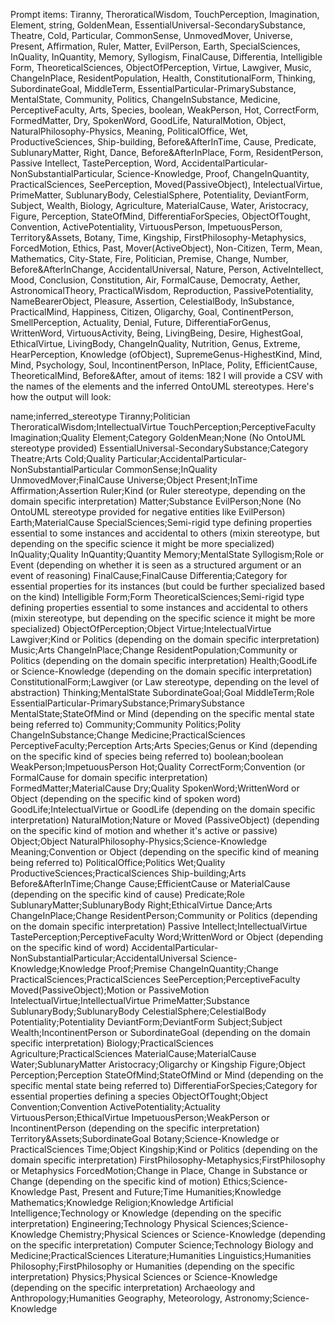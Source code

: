 Prompt items: 
Tiranny, TheroraticalWisdom, TouchPerception, Imagination, Element, string, GoldenMean, EssentialUniversal-SecondarySubstance, Theatre, Cold, Particular, CommonSense, UnmovedMover, Universe, Present, Affirmation, Ruler, Matter, EvilPerson, Earth, SpecialSciences, InQuality, InQuantity, Memory, Syllogism, FinalCause, Differentia, Intelligible Form, TheoreticalSciences, ObjectOfPerception, Virtue, Lawgiver, Music, ChangeInPlace, ResidentPopulation, Health, ConstitutionalForm, Thinking, SubordinateGoal, MiddleTerm, EssentialParticular-PrimarySubstance, MentalState, Community, Politics, ChangeInSubstance, Medicine, PerceptiveFaculty, Arts, Species, boolean, WeakPerson, Hot, CorrectForm, FormedMatter, Dry, SpokenWord, GoodLife, NaturalMotion, Object, NaturalPhilosophy-Physics, Meaning, PoliticalOffice, Wet, ProductiveSciences, Ship-building, Before&AfterInTime, Cause, Predicate, SublunaryMatter, Right, Dance, Before&AfterInPlace, Form, ResidentPerson, Passive Intellect, TastePerception, Word, AccidentalParticular-NonSubstantialParticular, Science-Knowledge, Proof, ChangeInQuantity, PracticalSciences, SeePerception, Moved(PassiveObject), IntelectualVirtue, PrimeMatter, SublunaryBody, CelestialSphere, Potentiality, DeviantForm, Subject, Wealth, Biology, Agriculture, MaterialCause, Water, Aristocracy, Figure, Perception, StateOfMind, DifferentiaForSpecies, ObjectOfTought, Convention, ActivePotentiality, VirtuousPerson, ImpetuousPerson, Territory&Assets, Botany, Time, Kingship, FirstPhilosophy-Metaphysics, ForcedMotion, Ethics, Past, Mover(ActiveObject), Non-Citizen, Term, Mean, Mathematics, City-State, Fire, Politician, Premise, Change, Number, Before&AfterInChange, AccidentalUniversal, Nature, Person, ActiveIntellect, Mood, Conclusion, Constitution, Air, FormalCause, Democraty, Aether, AstronomicalTheory, PracticalWisdom, Reproduction, PassivePotentiality, NameBearerObject, Pleasure, Assertion, CelestialBody, InSubstance, PracticalMind, Happiness, Citizen, Oligarchy, Goal, ContinentPerson, SmellPerception, Actuality, Denial, Future, DifferentiaForGenus, WrittenWord, VirtuousActivity, Being, LivingBeing, Desire, HighestGoal, EthicalVirtue, LivingBody, ChangeInQuality, Nutrition, Genus, Extreme, HearPerception, Knowledge (ofObject), SupremeGenus-HighestKind, Mind, Mind, Psychology, Soul, IncontinentPerson, InPlace, Polity, EfficientCause, TheoreticalMind, Before&After, 
amout of items: 182
 I will provide a CSV with the names of the elements and the inferred OntoUML stereotypes. Here's how the output will look:

name;inferred_stereotype
Tiranny;Politician
TheroraticalWisdom;IntellectualVirtue
TouchPerception;PerceptiveFaculty
Imagination;Quality
Element;Category
GoldenMean;None (No OntoUML stereotype provided)
EssentialUniversal-SecondarySubstance;Category
Theatre;Arts
Cold;Quality
Particular;AccidentalParticular-NonSubstantialParticular
CommonSense;InQuality
UnmovedMover;FinalCause
Universe;Object
Present;InTime
Affirmation;Assertion
Ruler;Kind (or Ruler stereotype, depending on the domain specific interpretation)
Matter;Substance
EvilPerson;None (No OntoUML stereotype provided for negative entities like EvilPerson)
Earth;MaterialCause
SpecialSciences;Semi-rigid type defining properties essential to some instances and accidental to others (mixin stereotype, but depending on the specific science it might be more specialized)
InQuality;Quality
InQuantity;Quantity
Memory;MentalState
Syllogism;Role or Event (depending on whether it is seen as a structured argument or an event of reasoning)
FinalCause;FinalCause
Differentia;Category for essential properties for its instances (but could be further specialized based on the kind)
Intelligible Form;Form
TheoreticalSciences;Semi-rigid type defining properties essential to some instances and accidental to others (mixin stereotype, but depending on the specific science it might be more specialized)
ObjectOfPerception;Object
Virtue;IntelectualVirtue
Lawgiver;Kind or Politics (depending on the domain specific interpretation)
Music;Arts
ChangeInPlace;Change
ResidentPopulation;Community or Politics (depending on the domain specific interpretation)
Health;GoodLife or Science-Knowledge (depending on the domain specific interpretation)
ConstitutionalForm;Lawgiver (or Law stereotype, depending on the level of abstraction)
Thinking;MentalState
SubordinateGoal;Goal
MiddleTerm;Role
EssentialParticular-PrimarySubstance;PrimarySubstance
MentalState;StateOfMind or Mind (depending on the specific mental state being referred to)
Community;Community
Politics;Polity
ChangeInSubstance;Change
Medicine;PracticalSciences
PerceptiveFaculty;Perception
Arts;Arts
Species;Genus or Kind (depending on the specific kind of species being referred to)
boolean;boolean
WeakPerson;ImpetuousPerson
Hot;Quality
CorrectForm;Convention (or FormalCause for domain specific interpretation)
FormedMatter;MaterialCause
Dry;Quality
SpokenWord;WrittenWord or Object (depending on the specific kind of spoken word)
GoodLife;IntelectualVirtue or GoodLife (depending on the domain specific interpretation)
NaturalMotion;Nature or Moved (PassiveObject) (depending on the specific kind of motion and whether it's active or passive)
Object;Object
NaturalPhilosophy-Physics;Science-Knowledge
Meaning;Convention or Object (depending on the specific kind of meaning being referred to)
PoliticalOffice;Politics
Wet;Quality
ProductiveSciences;PracticalSciences
Ship-building;Arts
Before&AfterInTime;Change
Cause;EfficientCause or MaterialCause (depending on the specific kind of cause)
Predicate;Role
SublunaryMatter;SublunaryBody
Right;EthicalVirtue
Dance;Arts
ChangeInPlace;Change
ResidentPerson;Community or Politics (depending on the domain specific interpretation)
Passive Intellect;IntellectualVirtue
TastePerception;PerceptiveFaculty
Word;WrittenWord or Object (depending on the specific kind of word)
AccidentalParticular-NonSubstantialParticular;AccidentalUniversal
Science-Knowledge;Knowledge
Proof;Premise
ChangeInQuantity;Change
PracticalSciences;PracticalSciences
SeePerception;PerceptiveFaculty
Moved(PassiveObject);Motion or PassiveMotion
IntelectualVirtue;IntellectualVirtue
PrimeMatter;Substance
SublunaryBody;SublunaryBody
CelestialSphere;CelestialBody
Potentiality;Potentiality
DeviantForm;DeviantForm
Subject;Subject
Wealth;IncontinentPerson or SubordinateGoal (depending on the domain specific interpretation)
Biology;PracticalSciences
Agriculture;PracticalSciences
MaterialCause;MaterialCause
Water;SublunaryMatter
Aristocracy;Oligarchy or Kingship
Figure;Object
Perception;Perception
StateOfMind;StateOfMind or Mind (depending on the specific mental state being referred to)
DifferentiaForSpecies;Category for essential properties defining a species
ObjectOfTought;Object
Convention;Convention
ActivePotentiality;Actuality
VirtuousPerson;EthicalVirtue
ImpetuousPerson;WeakPerson or IncontinentPerson (depending on the specific interpretation)
Territory&Assets;SubordinateGoal
Botany;Science-Knowledge or PracticalSciences
Time;Object
Kingship;Kind or Politics (depending on the domain specific interpretation)
FirstPhilosophy-Metaphysics;FirstPhilosophy or Metaphysics
ForcedMotion;Change in Place, Change in Substance or Change (depending on the specific kind of motion)
Ethics;Science-Knowledge
Past, Present and Future;Time
Humanities;Knowledge
Mathematics;Knowledge
Religion;Knowledge
Artificial Intelligence;Technology or Knowledge (depending on the specific interpretation)
Engineering;Technology
Physical Sciences;Science-Knowledge
Chemistry;Physical Sciences or Science-Knowledge (depending on the specific interpretation)
Computer Science;Technology
Biology and Medicine;PracticalSciences
Literature;Humanities
Linguistics;Humanities
Philosophy;FirstPhilosophy or Humanities (depending on the specific interpretation)
Physics;Physical Sciences or Science-Knowledge (depending on the specific interpretation)
Archaeology and Anthropology;Humanities
Geography, Meteorology, Astronomy;Science-Knowledge

